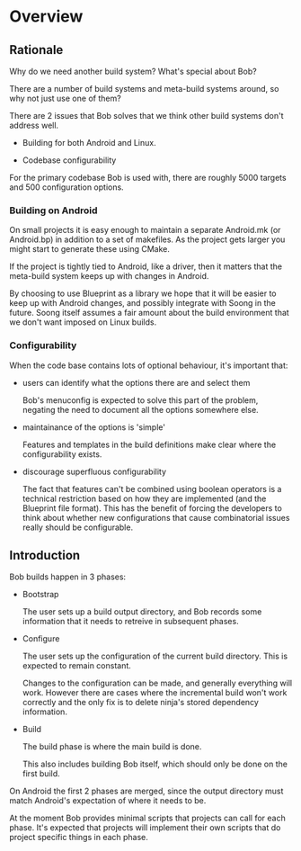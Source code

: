 Overview
========

## Rationale

Why do we need another build system? What's special about Bob?

There are a number of build systems and meta-build systems around, so
why not just use one of them?

There are 2 issues that Bob solves that we think other build systems
don't address well.

* Building for both Android and Linux.

* Codebase configurability

For the primary codebase Bob is used with, there are roughly 5000
targets and 500 configuration options.

### Building on Android

On small projects it is easy enough to maintain a separate Android.mk
(or Android.bp) in addition to a set of makefiles. As the project gets
larger you might start to generate these using CMake.

If the project is tightly tied to Android, like a driver, then it
matters that the meta-build system keeps up with changes in Android.

By choosing to use Blueprint as a library we hope that it will be
easier to keep up with Android changes, and possibly integrate with
Soong in the future. Soong itself assumes a fair amount about the
build environment that we don't want imposed on Linux builds.

### Configurability

When the code base contains lots of optional behaviour, it's important that:

* users can identify what the options there are and select them

  Bob's menuconfig is expected to solve this part of the problem,
  negating the need to document all the options somewhere else.

* maintainance of the options is 'simple'

  Features and templates in the build definitions make clear where the
  configurability exists.

* discourage superfluous configurability

  The fact that features can't be combined using boolean operators is
  a technical restriction based on how they are implemented (and the
  Blueprint file format). This has the benefit of forcing the
  developers to think about whether new configurations that cause
  combinatorial issues really should be configurable.

## Introduction

Bob builds happen in 3 phases:

* Bootstrap

  The user sets up a build output directory, and Bob records some
  information that it needs to retreive in subsequent phases.

* Configure

  The user sets up the configuration of the current build
  directory. This is expected to remain constant.

  Changes to the configuration can be made, and generally everything
  will work. However there are cases where the incremental build won't
  work correctly and the only fix is to delete ninja's stored
  dependency information.

* Build

  The build phase is where the main build is done.

  This also includes building Bob itself, which should only be done on
  the first build.

On Android the first 2 phases are merged, since the output directory
must match Android's expectation of where it needs to be.

At the moment Bob provides minimal scripts that projects can call for
each phase. It's expected that projects will implement their own
scripts that do project specific things in each phase.
